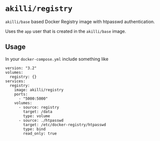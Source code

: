 # `akilli/registry`

`akilli/base` based Docker Registry image with htpasswd authentication.

Uses the `app` user that is created in the `akilli/base` image.

## Usage

In your `docker-compose.yml` include something like

    version: "3.2"
    volumes:
      registry: {}
    services:
      registry:
        image: akilli/registry
        ports:
          - "5000:5000"
        volumes:
          - source: registry
            target: /data
            type: volume
          - source: ./htpasswd
            target: /etc/docker-registry/htpasswd
            type: bind
            read_only: true
